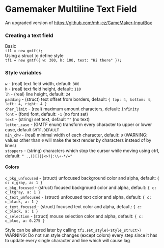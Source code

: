 # Gamemaker Multiline Text Field
An upgraded version of https://github.com/mh-cz/GameMaker-InputBox  
  
### Creating a text field
Basic  
```tf1 = new gmtf();```  
Using a struct to define style  
```tf1 = new gmtf({ w: 300, h: 100, text: "Hi there" });```  
  
### Style variables
```w``` - (real) text field width, default: ```300```  
```h``` - (real) text field height, default: ```110```  
```lh``` - (real) line height, default: ```24```  
```padding``` - (struct) text offset from borders, default: ```{ top: 4, bottom: 4, left: 4, right: 4 }```  
```char_limit``` - (real) maximum amount characters, default: ```infinity```  
```font``` - (font) font, default: ```-1``` (no font set)  
```text``` - (string) set text, default ```""``` (no text)  
```letter_case``` - (GMTF enum) transform every character to upper or lower case, default ```GMTF.DEFAULT```  
```min_chw``` - (real) minimal width of each character, default: ```0``` (WARNING: values other than ```0``` will make the text render by characters instead of by lines)  
```stoppers``` - (string) characters which stop the cursor while moving using ctrl, default: ```" .,()[]{}<>?|:\\+-*/="```  
#### Colors
```c_bkg_unfocused``` - (struct) unfocused background color and alpha, default: ```{ c: c_gray, a: 1 }```  
```c_bkg_focused``` - (struct) focused background color and alpha, default: ```{ c: c_ltgray, a: 1 }```  
```c_text_unfocused``` - (struct) unfocused text color and alpha, default: ```{ c: c_black, a: 1 }```  
```c_text_focused``` - (struct) focused text color and alpha, default: ```{ c: c_black, a: 1 }```  
```c_selection``` - (struct) mouse selection color and alpha, default: ```{ c: c_blue, a: 0.275 }```  
  
Style can be altered later by calling ```tf1.set_style(<style_struct>)```  
WARNING: Do not run style changes (except colors) every step since it has to update every single character and line which will cause lag  



